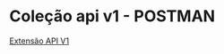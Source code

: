 # Coleção api v1 - POSTMAN

[Extensão API V1](https://github.com/user-attachments/files/20873175/Extensao.API.postman_collection.json)